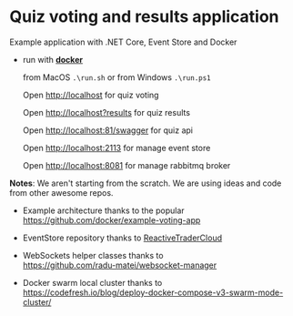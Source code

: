 # Quiz voting and results application
Example application with .NET Core, Event Store and Docker

* run with [**docker**](https://www.docker.com/products/docker)  
  
  from MacOS ``.\run.sh`` or from Windows ``.\run.ps1``
  
  Open <http://localhost> for quiz voting
  
  Open <http://localhost?results> for quiz results
  
  Open <http://localhost:81/swagger> for quiz api
  
  Open <http://localhost:2113> for manage event store

  Open <http://localhost:8081> for manage rabbitmq broker
  
**Notes**: We aren't starting from the scratch. We are using ideas and code from other awesome repos.

* Example architecture thanks to the popular  
  <https://github.com/docker/example-voting-app>

* EventStore repository thanks to [ReactiveTraderCloud](https://github.com/AdaptiveConsulting/ReactiveTraderCloud)

* WebSockets helper classes thanks to  
  <https://github.com/radu-matei/websocket-manager>

* Docker swarm local cluster thanks to  
  <https://codefresh.io/blog/deploy-docker-compose-v3-swarm-mode-cluster/>
  
